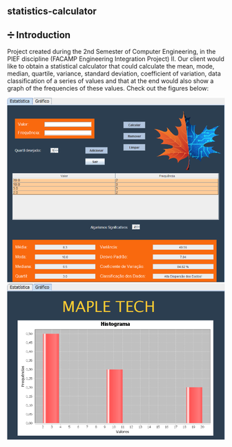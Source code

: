 ## statistics-calculator

## ➗ Introduction 
Project created during the 2nd Semester of Computer Engineering, in the PIEF discipline (FACAMP Engineering Integration Project) II. Our client would like to obtain a statistical calculator that could calculate the mean, mode, median, quartile, variance, standard deviation, coefficient of variation, data classification of a series of values and that at the end would also show a graph of the frequencies of these values. Check out the figures below:

<p align="center">
    <img src="https://github.com/rharcosta/calculadora-estatistica/blob/main/Imagens/calEstatistica.png" />
    <img src="https://github.com/rharcosta/calculadora-estatistica/blob/main/Imagens/grafico.png" />
</p>
